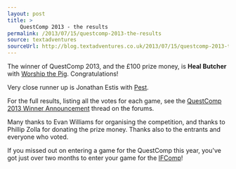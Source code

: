 ```yaml
---
layout: post
title: >
    QuestComp 2013 - the results
permalink: /2013/07/15/questcomp-2013-the-results
source: textadventures
sourceUrl: http://blog.textadventures.co.uk/2013/07/15/questcomp-2013-the-results/
---
```

The winner of QuestComp 2013, and the £100 prize money, is <strong>Heal Butcher</strong> with <a href="http://textadventures.co.uk/games/view/xfdmtdfvdueyvd5q2qrhlw/worship-the-pig">Worship the Pig</a>. Congratulations!

Very close runner up is Jonathan Estis with <a href="http://textadventures.co.uk/games/view/ksrwdwfha02e8xpuev2t9w/pest">Pest</a>.

For the full results, listing all the votes for each game, see the <a href="http://forum.textadventures.co.uk/viewtopic.php?f=5&amp;t=3791">QuestComp 2013 Winner Announcement</a> thread on the forums.

Many thanks to Evan Williams for organising the competition, and thanks to Phillip Zolla for donating the prize money. Thanks also to the entrants and everyone who voted.

If you missed out on entering a game for the QuestComp this year, you've got just over two months to enter your game for the <a href="http://ifcomp.org/">IFComp</a>!